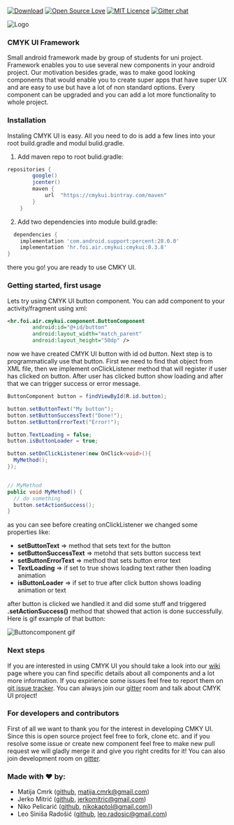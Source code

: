 [![Download](https://api.bintray.com/packages/cmykui/maven/cmykui/images/download.svg?version=0.3.8)](https://bintray.com/cmykui/maven/cmykui/0.3.8/link) [![Open Source Love](https://badges.frapsoft.com/os/v1/open-source.svg?v=103)](https://github.com/ellerbrock/open-source-badges/) [![MIT Licence](https://badges.frapsoft.com/os/mit/mit.svg?v=103)](https://opensource.org/licenses/mit-license.php) [![Gitter chat](https://badges.gitter.im/gitterHQ/gitter.png)](https://gitter.im/cmykui/community)

![Logo](https://i.imgur.com/zVq1DF4.png)
 ### CMYK UI Framework
Small android framework made by group of students for uni project. Framework enables you to use several new components in your android project. Our motivation besides grade, was to make good looking components that would enable you to create super apps that have super UX and are easy to use but have a lot of non standard options. Every component can be upgraded and you can add a lot more functionality to whole project.

### Installation

Instaling CMYK UI is easy. All you need to do is add a few lines into your root build.gradle and modul bulid.gradle.<br>
1. Add maven repo to root bulid.gradle: 
```gradle
repositories {
        google()
        jcenter()
        maven {
            url  "https://cmykui.bintray.com/maven"
        }
    }  
  ```

2. Add two dependencies into module build.gradle:
```gradle
  dependencies {
    implementation 'com.android.support:percent:28.0.0'
    implementation 'hr.foi.air.cmykui:cmykui:0.3.8'
}
```

there you go! you are ready to use CMKY UI.

### Getting started, first usage

Lets try using CMYK UI button component. You can add component to your activity/fragment using xml:
```xml
<hr.foi.air.cmykui.component.ButtonComponent
        android:id="@+id/button"
        android:layout_width="match_parent"
        android:layout_height="50dp" />
```
now we have created CMYK UI button with id od *button*. Next step is to programmatically use that button. 
First we need to find that object from XML file, then we implement onClickListener method that will register if user has clicked on button. After user has clicked button show loading and after that we can trigger success or error message. 
```java
ButtonComponent button = findViewById(R.id.button);

button.setButtonText("My button");
button.setButtonSuccessText("Done!");
button.setButtonErrorText("Error!");

button.TextLoading = false;
button.isButtonLoader = true;

button.setOnClickListener(new OnClick<void>(){
  MyMethod();
});


// MyMethod
public void MyMethod() {
  // do something
  button.setActionSuccess();
}

```

as you can see before creating onClickListener we changed some properties like: 
- **setButtonText** => method that sets text for the button
- **setButtonSuccessText** => metohd that sets button success text
- **setButtonErrorText** => method that sets button error text
- **TextLoading** => if set to true shows loading text rather then loading animation
- **isButtonLoader** => if set to true after click button shows loading animation or text

after button is clicked we handled it and did some stuff and triggered **.setActionSuccess()** method that showed that action is done successfully.
Here is gif example of that button: 

![Buttoncomponent gif](https://media.giphy.com/media/YW1xuDelTJxoOKGx6o/giphy.gif)

### Next steps
If you are interested in using CMYK UI you should take a look into our [wiki](https://github.com/wleorule/CMYK-UI/wiki) page where you can find specific details about all components and a lot more information. If you expirience some issues feel free to report them on [git issue tracker](https://github.com/wleorule/CMYK-UI/issues). You can always join our [gitter](https://gitter.im/cmykui/community) room and talk about CMYK UI project!

### For developers and contributors
First of all we want to thank you for the interest in developing CMKY UI. Since this is open source project feel free to fork, clone etc. and if you resolve some issue or create new component feel free to make new pull request we will gladly merge it and give you right credits for it! You can also join development room on [gitter](https://gitter.im/cmykui/Developers). 

### Made with ❤ by:
- Matija Cmrk ([github](https://github.com/matcmrk), matija.cmrk@gmail.com)
- Jerko Mitrić ([github](https://github.com/jera22), jerkomitric@gmail.com)
- Niko Pelicarić ([github](https://github.com/Niko135), nikokaptol@gmail.com])
- Leo Siniša Radošić ([github](https://github.com/wleorule), leo.radosic@gmail.com)


